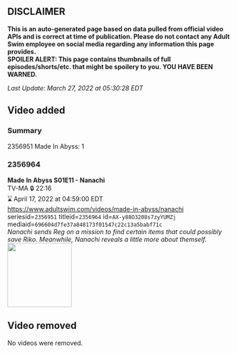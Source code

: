 ## DISCLAIMER
**This is an auto-generated page based on data pulled from official video APIs and is correct at time of publication. Please do not contact any Adult Swim employee on social media regarding any information this page provides.**  
**SPOILER ALERT: This page contains thumbnails of full episodes/shorts/etc. that might be spoilery to you. YOU HAVE BEEN WARNED.**  

_Last Update: March 27, 2022 at 05:30:28 EDT_
## Video added
### Summary
2356951 Made In Abyss: 1  
### 2356964
**Made In Abyss S01E11 - Nanachi**  
TV-MA 🔒 22:16  
⌛ April 17, 2022 at 04:59:00 EDT  
https://www.adultswim.com/videos/made-in-abyss/nanachi  
seriesid=`2356951` titleid=`2356964` id=`AX-y88O3208s7zyYUMZj` mediaid=`696604d7fe37a848173f01547c22c13a5babf71c`  
_Nanachi sends Reg on a mission to find certain items that could possibly save Riko. Meanwhile, Nanachi reveals a little more about themself._  
<a href="https://media.cdn.adultswim.com/uploads/20220322/thumbnails/2_223221446263-MadeInAbyss_011_Nanachi.png"><img src="https://media.cdn.adultswim.com/uploads/20220322/thumbnails/2_223221446263-MadeInAbyss_011_Nanachi.png" height="144px" /></a>
## Video removed
No videos were removed.  
